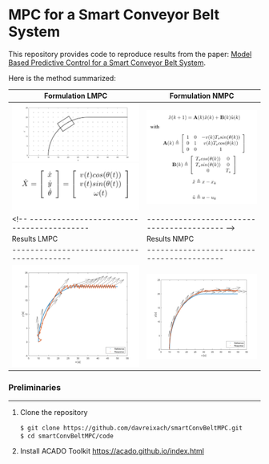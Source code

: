 # MPC for a Smart Conveyor Belt System

This repository provides code to reproduce results from the paper: [Model Based Predictive Control for a Smart Conveyor Belt System](https://github.com/davreixach/smartConvBeltMPC/blob/main/mpc_smart_conveyor_belt-reixach.pdf).

Here is the method summarized:

Formulation LMPC                         | Formulation NMPC  
-----------------------------------------|-----------------------------------------
<img src="https://github.com/davreixach/smartConvBeltMPC/blob/main/smartConvBeltMPClatex/images/problem.png" width="300"> <img src="https://github.com/davreixach/smartConvBeltMPC/blob/main/smartConvBeltMPClatex/images/equations1.png" width="300"> | <img src="https://github.com/davreixach/smartConvBeltMPC/blob/main/smartConvBeltMPClatex/images/equations2.png" width="500">
<!-- -----------------------------------------|----------------------------------------- -->
Results LMPC                             | Results NMPC    
-----------------------------------------|-----------------------------------------
<img src="https://github.com/davreixach/smartConvBeltMPC/blob/main/smartConvBeltMPClatex/images/nmpc_xy.png" width="400"> | <img src="https://github.com/davreixach/smartConvBeltMPC/blob/main/smartConvBeltMPClatex/images/lmpc_xy.png" width="400">


### Preliminaries
---

1. Clone the repository
    ```shell
    $ git clone https://github.com/davreixach/smartConvBeltMPC.git
    $ cd smartConvBeltMPC/code
    ```

2. Install ACADO Toolkit https://acado.github.io/index.html
